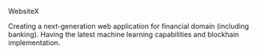 WebsiteX

Creating a next-generation web application for financial domain (including banking). Having the latest machine learning capabilities 
and blockhain implementation.

